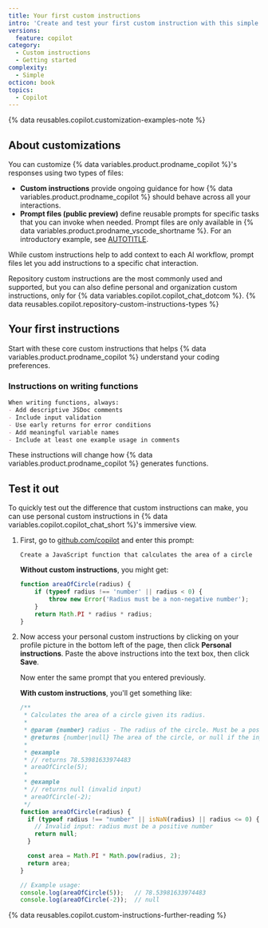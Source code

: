 ```yaml
---
title: Your first custom instructions
intro: 'Create and test your first custom instruction with this simple example.'
versions:
  feature: copilot
category:
  - Custom instructions
  - Getting started
complexity:
  - Simple
octicon: book
topics:
  - Copilot
---
```


{% data reusables.copilot.customization-examples-note %}

## About customizations

You can customize {% data variables.product.prodname_copilot %}'s responses using two types of files:

* **Custom instructions** provide ongoing guidance for how {% data variables.product.prodname_copilot %} should behave across all your interactions.
* **Prompt files (public preview)** define reusable prompts for specific tasks that you can invoke when needed. Prompt files are only available in {% data variables.product.prodname_vscode_shortname %}. For an introductory example, see [AUTOTITLE](/copilot/tutorials/customization-library/prompt-files/your-first-prompt-file).

While custom instructions help to add context to each AI workflow, prompt files let you add instructions to a specific chat interaction.

Repository custom instructions are the most commonly used and supported, but you can also define personal and organization custom instructions, only for {% data variables.copilot.copilot_chat_dotcom %}. {% data reusables.copilot.repository-custom-instructions-types %}

## Your first instructions

Start with these core custom instructions that helps {% data variables.product.prodname_copilot %} understand your coding preferences.

### Instructions on writing functions

```markdown copy
When writing functions, always:
- Add descriptive JSDoc comments
- Include input validation
- Use early returns for error conditions
- Add meaningful variable names
- Include at least one example usage in comments
```

These instructions will change how {% data variables.product.prodname_copilot %} generates functions.

## Test it out

To quickly test out the difference that custom instructions can make, you can use personal custom instructions in {% data variables.copilot.copilot_chat_short %}'s immersive view.

1. First, go to [github.com/copilot](https://github.com/copilot) and enter this prompt:

    `Create a JavaScript function that calculates the area of a circle`

    **Without custom instructions**, you might get:

    ```javascript
    function areaOfCircle(radius) {
        if (typeof radius !== 'number' || radius < 0) {
            throw new Error('Radius must be a non-negative number');
        }
        return Math.PI * radius * radius;
    }
    ```

1. Now access your personal custom instructions by clicking on your profile picture in the bottom left of the page, then click **Personal instructions**. Paste the above instructions into the text box, then click **Save**.

    Now enter the same prompt that you entered previously.

    **With custom instructions**, you'll get something like:

    ```javascript
    /**
     * Calculates the area of a circle given its radius.
     *
     * @param {number} radius - The radius of the circle. Must be a positive number.
     * @returns {number|null} The area of the circle, or null if the input is invalid.
     *
     * @example
     * // returns 78.53981633974483
     * areaOfCircle(5);
     *
     * @example
     * // returns null (invalid input)
     * areaOfCircle(-2);
     */
    function areaOfCircle(radius) {
      if (typeof radius !== "number" || isNaN(radius) || radius <= 0) {
        // Invalid input: radius must be a positive number
        return null;
      }

      const area = Math.PI * Math.pow(radius, 2);
      return area;
    }

    // Example usage:
    console.log(areaOfCircle(5));   // 78.53981633974483
    console.log(areaOfCircle(-2));  // null
    ```

{% data reusables.copilot.custom-instructions-further-reading %}

